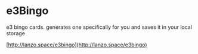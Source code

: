 # e3Bingo

e3 bingo cards. generates one specifically for you and saves it in your local storage

[http://lanzo.space/e3bingo](http://lanzo.space/e3bingo)
